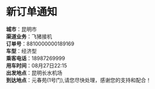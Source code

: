  
# 新订单通知
__城市__：昆明市  
__渠道业务__：飞猪接机  
__订单号__：8810000000189169  
__车型__：经济型  
__乘客电话__：18987269999  
__用车时间__：08月27日22:15  
__出发地点__：昆明长水机场  
__到达地点__：元春苑(1号门),请您尽快处理，感谢您的支持和配合！
